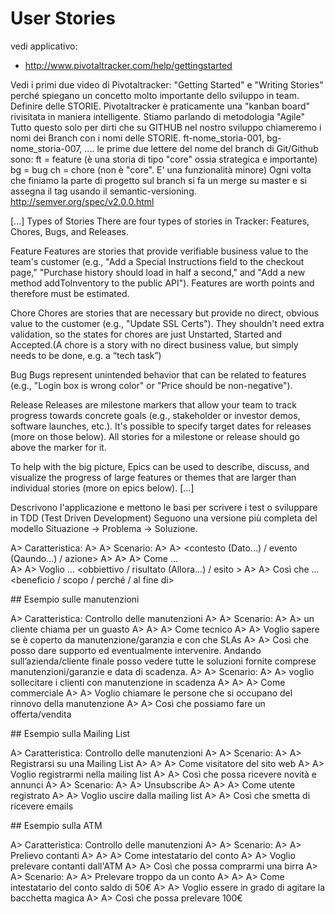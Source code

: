 # User Stories

vedi applicativo:

- http://www.pivotaltracker.com/help/gettingstarted

Vedi i primi due video di Pivotaltracker: "Getting Started" e "Writing Stories" perché spiegano un concetto molto importante dello sviluppo in team. Definire delle STORIE.
Pivotaltracker è praticamente una "kanban board" rivisitata in maniera intelligente.
Stiamo parlando di metodologia "Agile"
Tutto questo solo per dirti che su GITHUB nel nostro sviluppo chiameremo i nomi dei Branch con i nomi delle STORIE.
ft-nome_storia-001, bg-nome_storia-007, ....
le prime due lettere del nome del branch di Git/Github sono:
ft = feature (è una storia di tipo "core" ossia strategica e importante)
bg = bug
ch = chore (non è "core". E' una funzionalità minore)
Ogni volta che finiamo la parte di progetto sul branch si fa un merge su master e si assegna il tag usando il semantic-versioning.
http://semver.org/spec/v2.0.0.html

[...]
Types of Stories
There are four types of stories in Tracker: Features, Chores, Bugs, and Releases.

Feature Features are stories that provide verifiable business value to the team's customer (e.g., "Add a Special Instructions field to the checkout page," "Purchase history should load in half a second," and "Add a new method addToInventory to the public API"). Features are worth points and therefore must be estimated.

Chore Chores are stories that are necessary but provide no direct, obvious value to the customer (e.g., "Update SSL Certs"). They shouldn't need extra validation, so the states for chores are just Unstarted, Started and Accepted.(A chore is a story with no direct business value, but simply needs to be done, e.g. a “tech task”)

Bug Bugs represent unintended behavior that can be related to features (e.g., "Login box is wrong color" or "Price should be non-negative").

Release Releases are milestone markers that allow your team to track progress towards concrete goals (e.g., stakeholder or investor demos, software launches, etc.). It's possible to specify target dates for releases (more on those below). All stories for a milestone or release should go above the marker for it.

To help with the big picture, Epics can be used to describe, discuss, and visualize the progress of large features or themes that are larger than individual stories (more on epics below).
[...]

Descrivono l'applicazione e mettono le basi per scrivere i test o sviluppare in TDD (Test Driven Development)
Seguono una versione più completa del modello Situazione -> Problema -> Soluzione.

A> Caratteristica: <titolo>
A> 
A>   Scenario: 
A> 
A>     <contesto (Dato...) / evento (Qaundo...) / azione>
A> 
A> 
A>     Come ... <ruolo>                               
A> 
A>     Voglio ... <obbiettivo / risultato (Allora...) / esito >
A> 
A>     Così che ... <beneficio / scopo / perché / al fine di> 




## Esempio sulle manutenzioni

A> Caratteristica: Controllo delle manutenzioni
A> 
A>   Scenario: 
A> 
A>     un cliente chiama per un guasto
A> 
A> 
A>     Come tecnico
A> 
A>     Voglio sapere se è coperto da manutenzione/garanzia e con che SLAs
A> 
A>     Così che posso dare supporto ed eventualmente intervenire. Andando sull’azienda/cliente finale posso vedere tutte le soluzioni fornite comprese manutenzioni/garanzie e data di scadenza.
A> 
A>   Scenario: 
A> 
A>     voglio sollecitare i clienti con manutenzione in scadenza
A> 
A> 
A>     Come commerciale
A> 
A>     Voglio chiamare le persone che si occupano del rinnovo della manutenzione
A> 
A>     Così che possiamo fare un offerta/vendita



## Esempio sulla Mailing List

A> Caratteristica: Controllo delle manutenzioni
A> 
A>   Scenario: 
A> 
A>     Registrarsi su una Mailing List
A> 
A> 
A>     Come visitatore del sito web
A> 
A>     Voglio registrarmi nella mailing list
A> 
A>     Così che possa ricevere novità e annunci
A> 
A>   Scenario: 
A> 
A>     Unsubscribe
A> 
A> 
A>     Come utente registrato
A> 
A>     Voglio uscire dalla mailing list
A> 
A>     Così che smetta di ricevere emails



## Esempio sulla ATM

A> Caratteristica: Controllo delle manutenzioni
A> 
A>   Scenario: 
A> 
A>     Prelievo contanti
A> 
A> 
A>     Come intestatario del conto
A> 
A>     Voglio prelevare contanti dall'ATM
A> 
A>     Così che possa comprarmi una birra
A> 
A>   Scenario: 
A> 
A>     Prelevare troppo da un conto
A> 
A> 
A>     Come intestatario del conto saldo di 50€
A> 
A>     Voglio essere in grado di agitare la bacchetta magica
A> 
A>     Così che possa prelevare 100€

